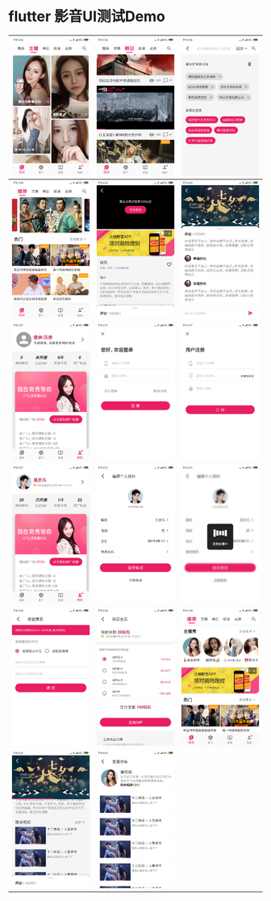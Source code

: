 # flutter 影音UI测试Demo

|![](https://github.com/sosopop/cicitv/blob/master/web/%20(1).png)|![](https://github.com/sosopop/cicitv/blob/master/web/%20(2).png)|![](https://github.com/sosopop/cicitv/blob/master/web/%20(3).png)|
| ---- | ---- | ---- |
|![](https://github.com/sosopop/cicitv/blob/master/web/%20(13).png)|![](https://github.com/sosopop/cicitv/blob/master/web/%20(14).png)|![](https://github.com/sosopop/cicitv/blob/master/web/%20(15).png)|
|![](https://github.com/sosopop/cicitv/blob/master/web/%20(4).png)|![](https://github.com/sosopop/cicitv/blob/master/web/%20(5).png)|![](https://github.com/sosopop/cicitv/blob/master/web/%20(6).png)|
|![](https://github.com/sosopop/cicitv/blob/master/web/%20(7).png)|![](https://github.com/sosopop/cicitv/blob/master/web/%20(8).png)|![](https://github.com/sosopop/cicitv/blob/master/web/%20(9).png)|
|![](https://github.com/sosopop/cicitv/blob/master/web/%20(10).png)|![](https://github.com/sosopop/cicitv/blob/master/web/%20(11).png)|![](https://github.com/sosopop/cicitv/blob/master/web/%20(12).png)|
|![](https://github.com/sosopop/cicitv/blob/master/web/%20(16).png)|![](https://github.com/sosopop/cicitv/blob/master/web/%20(17).png)||
